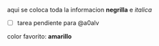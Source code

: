 aqui se coloca toda la informacion
**negrilla** e *italica*

-[ ] tarea pendiente para @a0alv

color favorito: **amarillo**
